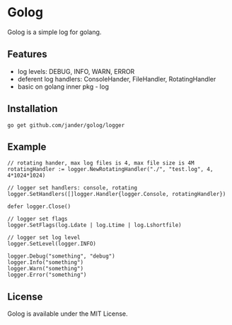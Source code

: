 # Golog

Golog is a simple log for golang.

## Features

- log levels: DEBUG, INFO, WARN, ERROR
- deferent log handlers: ConsoleHander, FileHandler, RotatingHandler
- basic on golang inner pkg - log

## Installation

    go get github.com/jander/golog/logger

## Example

    // rotating hander, max log files is 4, max file size is 4M
    rotatingHandler := logger.NewRotatingHandler("./", "test.log", 4, 4*1024*1024)

    // logger set handlers: console, rotating
    logger.SetHandlers([]logger.Handler{logger.Console, rotatingHandler})

    defer logger.Close()

    // logger set flags
    logger.SetFlags(log.Ldate | log.Ltime | log.Lshortfile)

    // logger set log level
    logger.SetLevel(logger.INFO)

    logger.Debug("something", "debug")
    logger.Info("something")
    logger.Warn("something")
    logger.Error("something")

## License

Golog is available under the MIT License.

